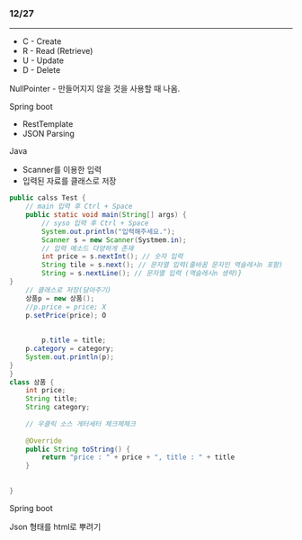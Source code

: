 ### 12/27

***

- C -  Create
- R - Read (Retrieve)
- U - Update
- D - Delete





NullPointer - 만들어지지 않을 것을 사용할 때 나옴.



Spring boot

- RestTemplate
- JSON Parsing



Java

- Scanner를 이용한 입력
- 입력된 자료를 클래스로 저장

~~~java
public calss Test {
    // main 입력 후 Ctrl + Space
    public static void main(String[] args) { 
    	// syso 입력 후 Ctrl + Space
    	System.out.println("입력해주세요.");
    	Scanner s = new Scanner(Systmem.in);
    	// 입력 메소드 다양하게 존재
        int price = s.nextInt(); // 숫자 입력
    	String tile = s.next(); // 문자열 입력(줄바꿈 문자인 역슬레시n 포함)
    	String = s.nextLine(); // 문자열 입력 (역슬레시n 생략)}
}
  	// 클래스로 저장(담아주기)
    상품p = new 상품();
    //p.price = price; X
    p.setPrice(price); O
   
        
        p.title = title;
    p.category = category;
    System.out.println(p);
}
}
class 상품 {
    int price;
    String title;
    String category;
    
    // 우클릭 소스 게터세터 체크체체크
    
    @Override
    public String toString() {
        return "price : " + price + ", title : " + title
    }
    
    
}
~~~







Spring boot 

Json 형태를 html로 뿌려기